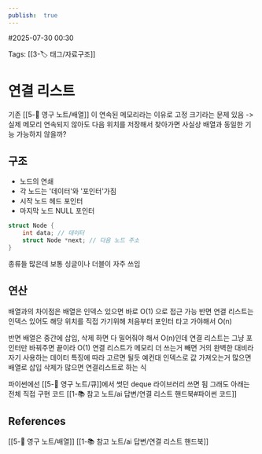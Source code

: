 ```yaml
---
publish:  true
---
```

#2025-07-30 00:30

Tags: [[3-🏷️ 태그/자료구조]]
# 연결 리스트
기존 [[5-💎 영구 노트/배열]] 이 연속된 메모리라는 이유로 고정 크기라는 문제 있음
-> 실제 메모리 연속되지 않아도 다음 위치를 저장해서 찾아가면 사실상 배열과 동일한 기능 가능하지 않을까?

## 구조
- 노드의 연쇄
- 각 노드는 '데이터'와 '포인터'가짐
- 시작 노드 헤드 포인터
- 마지막 노드 NULL 포인터
```c
struct Node {
	int data; // 데이터
	struct Node *next; // 다음 노드 주소
}
```

종류들 많은데 보통 싱글이나 더블이 자주 쓰임 
## 연산
배열과의 차이점은 배열은 인덱스 있으면 바로 O(1) 으로 접근 가능
반면 연결 리스트는 인덱스 있어도 해당 위치를 직접 가기위해 처음부터 포인터 타고 가야해서 O(n)

반면 배열은 중간에 삽입, 삭제 하면 다 밀어줘야 해서 O(n)인데
연결 리스트는 그냥 포인터만 바꿔주면 끝이라 O(1)
연결 리스트가 메모리 더 쓰는거 빼면 거의 완벽한 대비라 자기 사용하는 데이터 특징에 따라 고르면 될듯
예컨대 인덱스로 값 가져오는거 많으면 배열로 삽입 삭제가 많으면 연결리스트로 하는 식

파이썬에선 [[5-💎 영구 노트/큐]]에서 썻던 deque 라이브러리 쓰면 됨
그래도 아래는 전체 직접 구현 코드
[[1-📚 참고 노트/ai 답변/연결 리스트 핸드북#파이썬 코드]]
## References
 [[5-💎 영구 노트/배열]]
 [[1-📚 참고 노트/ai 답변/연결 리스트 핸드북]]
